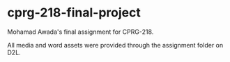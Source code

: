 # cprg-218-final-project
Mohamad Awada's final assignment for CPRG-218.

All media and word assets were provided through the assignment folder on D2L. 